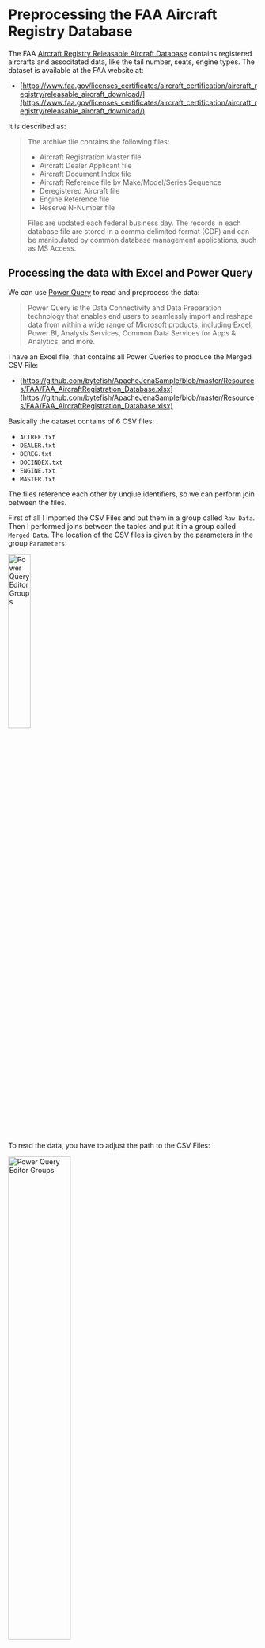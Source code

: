 # Preprocessing the FAA Aircraft Registry Database #

The FAA [Aircraft Registry Releasable Aircraft Database] contains registered aircrafts and associtated data, like 
the tail number, seats, engine types. The dataset is available at the FAA website at:

* [https://www.faa.gov/licenses_certificates/aircraft_certification/aircraft_registry/releasable_aircraft_download/](https://www.faa.gov/licenses_certificates/aircraft_certification/aircraft_registry/releasable_aircraft_download/)

It is described as:

> The archive file contains the following files:
> 
> * Aircraft Registration Master file
> * Aircraft Dealer Applicant file
> * Aircraft Document Index file
> * Aircraft Reference file by Make/Model/Series Sequence
> * Deregistered Aircraft file
> * Engine Reference file
> * Reserve N-Number file
> 
> Files are updated each federal business day. The records in each database file are stored in a comma delimited format (CDF) 
> and can be manipulated by common database management applications, such as MS Access.

## Processing the data with Excel and Power Query ##

We can use [Power Query] to read and preprocess the data:

> Power Query is the Data Connectivity and Data Preparation technology that enables end users to 
> seamlessly import and reshape data from within a wide range of Microsoft products, including Excel, 
> Power BI, Analysis Services, Common Data Services for Apps & Analytics, and more.

I have an Excel file, that contains all Power Queries to produce the Merged CSV File:

* [https://github.com/bytefish/ApacheJenaSample/blob/master/Resources/FAA/FAA_AircraftRegistration_Database.xlsx](https://github.com/bytefish/ApacheJenaSample/blob/master/Resources/FAA/FAA_AircraftRegistration_Database.xlsx)

Basically the dataset contains of 6 CSV files:

* ``ACTREF.txt``
* ``DEALER.txt``
* ``DEREG.txt``
* ``DOCINDEX.txt``
* ``ENGINE.txt``
* ``MASTER.txt``

The files reference each other by unqiue identifiers, so we can perform join between the files. 

First of all I imported the CSV Files and put them in a group called ``Raw Data``. Then I performed 
joins between the tables and put it in a group called ``Merged Data``. The location of the CSV files 
is given by the parameters in the group ``Parameters``:


<a href="https://raw.githubusercontent.com/bytefish/ApacheJenaSample/master/Resources/FAA/Images/PowerQueryEditor_Overview.png">
	<img src="https://raw.githubusercontent.com/bytefish/ApacheJenaSample/master/Resources/FAA/Images/PowerQueryEditor_Overview.png" width="30%" height="30%" alt="Power Query Editor Groups" />
</a>

To read the data, you have to adjust the path to the CSV Files:

<a href="https://raw.githubusercontent.com/bytefish/ApacheJenaSample/master/Resources/FAA/Images/PowerQueryEditor_Parameters.png">
	<img src="https://raw.githubusercontent.com/bytefish/ApacheJenaSample/master/Resources/FAA/Images/PowerQueryEditor_Parameters.png" width="50%" height="50%" alt="Power Query Editor Groups" />
</a>





[Power Query]: https://docs.microsoft.com/en-us/power-query/
[Aircraft Registry Releasable Aircraft Database]: https://www.faa.gov/licenses_certificates/aircraft_certification/aircraft_registry/releasable_aircraft_download/
